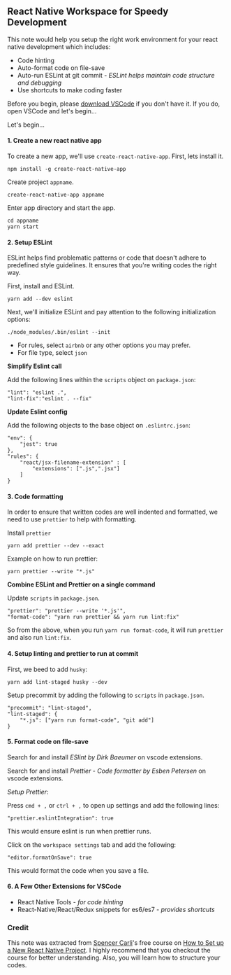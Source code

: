 ## React Native Workspace for Speedy Development

This note would help you setup the right work environment for your react native development which includes:

* Code hinting
* Auto-format code on file-save
* Auto-run ESLint at git commit - *ESLint helps maintain code structure and debugging*
* Use shortcuts to make coding faster

Before you begin, please [download VSCode](https://code.visualstudio.com/download) if you don't have it. If you do, open VSCode and let's begin...

Let's begin...

#### 1. Create a new react native app

To create a new app, we'll use `create-react-native-app`. First, lets install it.
```
npm install -g create-react-native-app
```

Create project `appname`.

```
create-react-native-app appname
```

Enter app directory and start the app.
```
cd appname
yarn start
```

#### 2. Setup ESLint

ESLint helps find problematic patterns or code that doesn't adhere to predefined style guidelines. It ensures that you're writing codes the right way.

First, install and ESLint.

```
yarn add --dev eslint
```

Next, we'll initialize ESLint and pay attention to the following initialization options:
```
./node_modules/.bin/eslint --init
```
* For rules, select `airbnb` or any other options you may prefer.
* For file type, select `json`

**Simplify Eslint call**

Add the following lines within the `scripts` object on `package.json`:

```
"lint": "eslint .",
"lint-fix":"eslint . --fix"
```

**Update Eslint config**

Add the following objects to the base object on `.eslintrc.json`:

```
"env": {
    "jest": true
},
"rules": {
    "react/jsx-filename-extension" : [
        "extensions": [".js",".jsx"]
    ]
}
```

#### 3. Code formatting

In order to ensure that written codes are well indented and formatted, we need to use `prettier` to help with formatting.

Install `prettier`

```
yarn add prettier --dev --exact
```

Example on how to run prettier:
```
yarn prettier --write "*.js"
```

**Combine ESLint and Prettier on a single command**

Update `scripts` in `package.json`.
```
"prettier": "prettier --write '*.js'",
"format-code": "yarn run prettier && yarn run lint:fix"
```

So from the above, when you run `yarn run format-code`, it will run `prettier` and also run `lint:fix`.

#### 4. Setup linting and prettier to run at commit

First, we beed to add `husky`:

```
yarn add lint-staged husky --dev
```

Setup precommit by adding the following to `scripts` in `package.json`.

```
"precommit": "lint-staged",
"lint-staged": {
    "*.js": ["yarn run format-code", "git add"]
}
```

#### 5. Format code on file-save

Search for and install *ESlint by Dirk Baeumer* on vscode extensions.

Search for and install *Prettier - Code formatter by Esben Petersen* on vscode extensions.

*Setup Prettier*:

Press `cmd + ,` or `ctrl + ,` to open up settings and add the following lines:

```
"prettier.eslintIntegration": true
```
This would ensure eslint is run when prettier runs.

Click on the `workspace settings` tab and add the following:

```
"editor.formatOnSave": true
```
This would format the code when you save a file.

#### 6. A Few Other Extensions for VSCode

* React Native Tools - *for code hinting*
* React-Native/React/Redux snippets for es6/es7 - *provides shortcuts*


### Credit

This note was extracted from [Spencer Carli](https://learn.handlebarlabs.com/courses/author/49797)'s free course on [How to Set up a New React Native Project](https://learn.handlebarlabs.com/courses/enrolled/253279). I highly recommend that you checkout the course for better understanding. Also, you will learn how to structure your codes.
